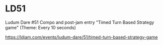 # LD51
Ludum Dare #51 Compo and post-jam entry "Timed Turn Based Strategy game" (Theme: Every 10 seconds)

https://ldjam.com/events/ludum-dare/51/timed-turn-based-strategy-game
